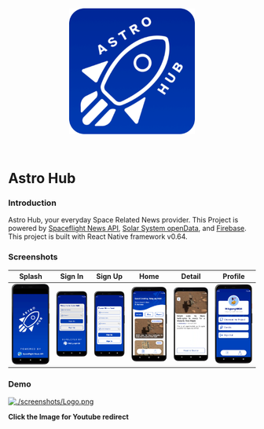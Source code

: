 <br>

<p align="center" style="background-color: '#0042BC'">
  <img src="./screenshots/Logo.png" alt="Astro Hub Logo Full" width="256" height="256">
</p>

<br>

# Astro Hub

### Introduction

Astro Hub, your everyday Space Related News provider. This Project is powered by [Spaceflight News API](https://www.spaceflightnewsapi.net), [Solar System openData](https://api.le-systeme-solaire.net/en/), and [Firebase](https://firebase.google.com).
This project is built with React Native framework v0.64.

### Screenshots

| Splash                                       | Sign In                                      | Sign Up                                      | Home                                   | Detail                                       | Profile                                         |
| -------------------------------------------- | -------------------------------------------- | -------------------------------------------- | -------------------------------------- | -------------------------------------------- | ----------------------------------------------- |
| ![Splash](./screenshots/Splash.png 'Splash') | ![SignIn](./screenshots/SignIn.png 'SignIn') | ![SignUp](./screenshots/SignUp.png 'SignUp') | ![Home](./screenshots/Home.png 'Home') | ![Detail](./screenshots/Detail.png 'Detail') | ![Profile](./screenshots/Profile.png 'Profile') |

### Demo

[![./screenshots/Logo.png](http://img.youtube.com/vi/PSxNnKv9InA/0.jpg)](http://www.youtube.com/watch?v=PSxNnKv9InA 'Astro Hub Demo')

**Click the Image for Youtube redirect**
